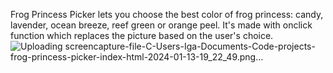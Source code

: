 Frog Princess Picker lets you choose the best color of frog princess: candy, lavender, ocean breeze, reef green or orange peel. It's made with onclick function which replaces the picture based on the user's choice.
![Uploading screencapture-file-C-Users-Iga-Documents-Code-projects-frog-princess-picker-index-html-2024-01-13-19_22_49.png…]()
